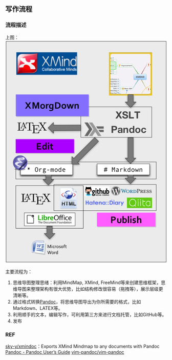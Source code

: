 ## 写作流程

### 流程描述
上图：
![写作流程](img/doc_flow.png "写作流程")

主要流程为：
1. 思维导图整理思绪：利用MindMap, XMind, FreeMind等来创建思维框架，思维导图来整理架构有很大优势，比如结构修改很容易（拖拽等），展示层级更清晰等。
2. 通过格式转换[Pandoc](http://pandoc.org/)，将思维导图导出为你所需要的格式，比如Markdown、LATEX等。
3. 利用顺手的文本，编辑写作，可利用第三方来进行文档托管，比如GitHub等。
4. 发布

### REF
[sky-y/xmindoc](https://github.com/sky-y/xmindoc)：Exports XMind Mindmap to any documents with Pandoc
[Pandoc - Pandoc User’s Guide](http://pandoc.org/README.html)
[vim-pandoc/vim-pandoc](https://github.com/vim-pandoc/vim-pandoc)
